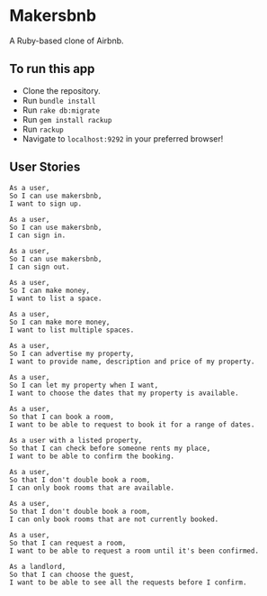 # Makersbnb

A Ruby-based clone of Airbnb.

## To run this app

- Clone the repository.
- Run `bundle install`
- Run `rake db:migrate`
- Run `gem install rackup`
- Run `rackup`
- Navigate to `localhost:9292` in your preferred browser!

## User Stories

```
As a user,
So I can use makersbnb,
I want to sign up.

As a user,
So I can use makersbnb,
I can sign in.

As a user,
So I can use makersbnb,
I can sign out.

As a user,
So I can make money,
I want to list a space.

As a user,
So I can make more money,
I want to list multiple spaces.

As a user,
So I can advertise my property,
I want to provide name, description and price of my property.

As a user,
So I can let my property when I want,
I want to choose the dates that my property is available.

As a user,
So that I can book a room,
I want to be able to request to book it for a range of dates.

As a user with a listed property,
So that I can check before someone rents my place,
I want to be able to confirm the booking.

As a user,
So that I don't double book a room,
I can only book rooms that are available.

As a user,
So that I don't double book a room,
I can only book rooms that are not currently booked.

As a user,
So that I can request a room,
I want to be able to request a room until it's been confirmed.

As a landlord,
So that I can choose the guest,
I want to be able to see all the requests before I confirm.
```
